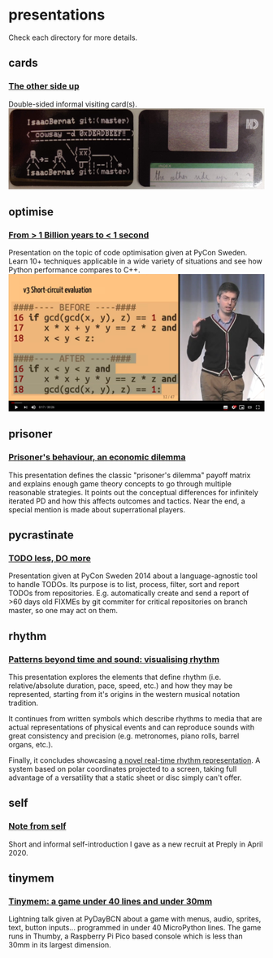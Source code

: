 # presentations

Check each directory for more details.

## cards
### [The other side up](https://github.com/isaacbernat/presentations/tree/master/cards)

Double-sided informal visiting card(s).
[![Printed card picture](https://github.com/isaacbernat/presentations/blob/master/cards/images/01_printed.jpg)](https://github.com/isaacbernat/presentations/tree/master/cards#full-size-images)

## optimise
### [From > 1 Billion years to < 1 second](https://github.com/isaacbernat/presentations/tree/master/optimise)

Presentation on the topic of code optimisation given at PyCon Sweden. Learn 10+ techniques applicable in a wide variety of situations and see how Python performance compares to C++.
[![YouTube link to the talk](https://raw.githubusercontent.com/isaacbernat/presentations/master/optimise/images/video_preview_with_play_button.png "YouTube link to the talk")](https://youtu.be/asZ0SDTKqvM)

## prisoner
### [Prisoner's behaviour, an economic dilemma](https://github.com/isaacbernat/presentations/tree/master/prisoner)

This presentation defines the classic "prisoner's dilemma" payoff matrix and explains enough game theory concepts to go through multiple reasonable strategies. It points out the conceptual differences for infinitely iterated PD and how this affects outcomes and tactics. Near the end, a special mention is made about superrational players.

## pycrastinate
### [TODO less, DO more](https://github.com/isaacbernat/presentations/tree/master/pycrastinate)

Presentation given at PyCon Sweden 2014 about a language-agnostic tool to handle TODOs. Its purpose is to list, process, filter, sort and report TODOs from repositories. E.g. automatically create and send a report of >60 days old FIXMEs by git commiter for critical repositories on branch master, so one may act on them.

## rhythm
### [Patterns beyond time and sound: visualising rhythm](https://github.com/isaacbernat/presentations/tree/master/rhythm)

This presentation explores the elements that define rhythm (i.e. relative/absolute duration, pace, speed, etc.) and how they may be represented, starting from it's origins in the western musical notation tradition.

It continues from written symbols which describe rhythms to media that are actual representations of physical events and can reproduce sounds with great consistency and precision (e.g. metronomes, piano rolls, barrel organs, etc.).

Finally, it concludes showcasing [a novel real-time rhythm representation](https://github.com/isaacbernat/rhythm-radar). A system based on polar coordinates projected to a screen, taking full advantage of a versatility that a static sheet or disc simply can't offer.

## self
### [Note from self](https://github.com/isaacbernat/presentations/tree/master/self)

Short and informal self-introduction I gave as a new recruit at Preply in April 2020.

## tinymem
### [Tinymem: a game under 40 lines and under 30mm](https://github.com/isaacbernat/presentations/tree/master/tinymem)

Lightning talk given at PyDayBCN about a game with menus, audio, sprites, text, button inputs... programmed in under 40 MicroPython lines.
The game runs in Thumby, a Raspberry Pi Pico based console which is less than 30mm in its largest dimension.
